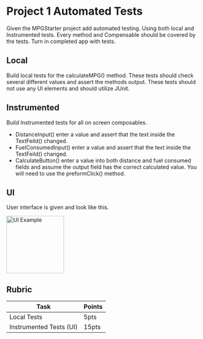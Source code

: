 # Project 1 Automated Tests

Given the MPGStarter project add automated testing. Using both local and Instrumented tests. Every method and Compensable should be covered by the tests. Turn in completed app with tests.

## Local

Build local tests for the calculateMPG() method. These tests should check several different values and assert the methods output. These tests should not use any UI elements and should utilize JUnit.

## Instrumented

Build Instrumented tests for all on screen composables.

-   DistanceInput() enter a value and assert that the text inside the TextFeild() changed.
-   FuelConsumedInput() enter a value and assert that the text inside the TextFeild() changed.
-   CalculateButton() enter a value into both distance and fuel consumed fields and assume the output field has the correct calculated value. You will need to use the preformClick() method.

## UI

User interface is given and look like this. 

<img src="UI.png" alt="UI Example" style="width: 150px">

## Rubric

| Task                    | Points |
| ----------------------- | ------ |
| Local Tests             | 5pts   |
| Instrumented Tests (UI) | 15pts  |
